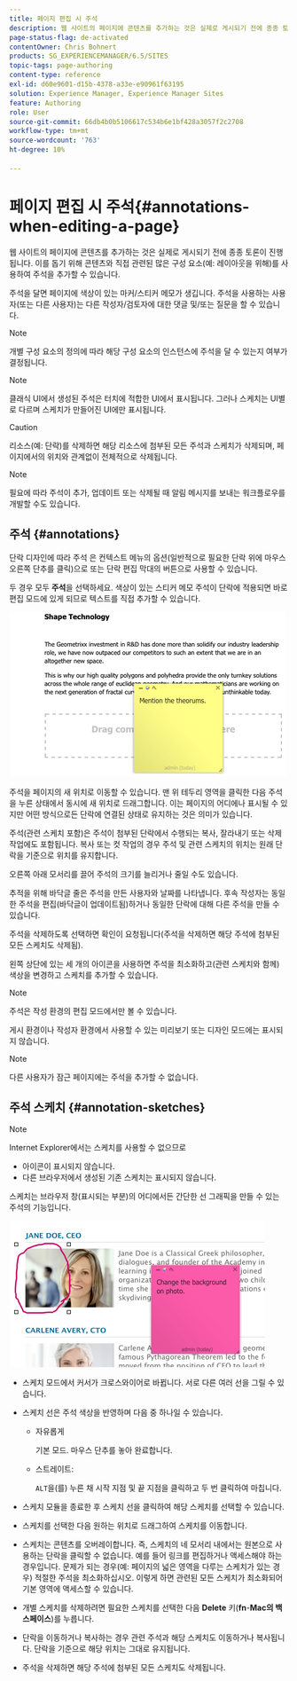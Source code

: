 ```yaml
---
title: 페이지 편집 시 주석
description: 웹 사이트의 페이지에 콘텐츠를 추가하는 것은 실제로 게시되기 전에 종종 토론이 진행됩니다. 이를 위해 콘텐츠와 직접 관련된 많은 구성 요소를 사용하여 주석을 추가할 수 있습니다.
page-status-flag: de-activated
contentOwner: Chris Bohnert
products: SG_EXPERIENCEMANAGER/6.5/SITES
topic-tags: page-authoring
content-type: reference
exl-id: d60e9601-d15b-4378-a33e-e90961f63195
solution: Experience Manager, Experience Manager Sites
feature: Authoring
role: User
source-git-commit: 66db4b0b5106617c534b6e1bf428a3057f2c2708
workflow-type: tm+mt
source-wordcount: '763'
ht-degree: 10%

---
```


# 페이지 편집 시 주석{#annotations-when-editing-a-page}

웹 사이트의 페이지에 콘텐츠를 추가하는 것은 실제로 게시되기 전에 종종 토론이 진행됩니다. 이를 돕기 위해 콘텐츠와 직접 관련된 많은 구성 요소(예: 레이아웃을 위해)를 사용하여 주석을 추가할 수 있습니다.

주석을 달면 페이지에 색상이 있는 마커/스티커 메모가 생깁니다. 주석을 사용하는 사용자(또는 다른 사용자)는 다른 작성자/검토자에 대한 댓글 및/또는 질문을 할 수 있습니다.

>[!NOTE]
>
>개별 구성 요소의 정의에 따라 해당 구성 요소의 인스턴스에 주석을 달 수 있는지 여부가 결정됩니다.

>[!NOTE]
>
>클래식 UI에서 생성된 주석은 터치에 적합한 UI에서 표시됩니다. 그러나 스케치는 UI별로 다르며 스케치가 만들어진 UI에만 표시됩니다.

>[!CAUTION]
>
>리소스(예: 단락)를 삭제하면 해당 리소스에 첨부된 모든 주석과 스케치가 삭제되며, 페이지에서의 위치와 관계없이 전체적으로 삭제됩니다.

>[!NOTE]
>
>필요에 따라 주석이 추가, 업데이트 또는 삭제될 때 알림 메시지를 보내는 워크플로우를 개발할 수도 있습니다.

## 주석 {#annotations}

단락 디자인에 따라 주석 은 컨텍스트 메뉴의 옵션(일반적으로 필요한 단락 위에 마우스 오른쪽 단추를 클릭)으로 또는 단락 편집 막대의 버튼으로 사용할 수 있습니다.

두 경우 모두 **주석**&#x200B;을 선택하세요. 색상이 있는 스티커 메모 주석이 단락에 적용되면 바로 편집 모드에 있게 되므로 텍스트를 직접 추가할 수 있습니다.

![chlimage_1-137](assets/chlimage_1-137.png)

주석을 페이지의 새 위치로 이동할 수 있습니다. 맨 위 테두리 영역을 클릭한 다음 주석을 누른 상태에서 동시에 새 위치로 드래그합니다. 이는 페이지의 어디에나 표시될 수 있지만 어떤 방식으로든 단락에 연결된 상태로 유지하는 것은 의미가 있습니다.

주석(관련 스케치 포함)은 주석이 첨부된 단락에서 수행되는 복사, 잘라내기 또는 삭제 작업에도 포함됩니다. 복사 또는 컷 작업의 경우 주석 및 관련 스케치의 위치는 원래 단락을 기준으로 위치를 유지합니다.

오른쪽 아래 모서리를 끌어 주석의 크기를 늘리거나 줄일 수도 있습니다.

추적을 위해 바닥글 줄은 주석을 만든 사용자와 날짜를 나타냅니다. 후속 작성자는 동일한 주석을 편집(바닥글이 업데이트됨)하거나 동일한 단락에 대해 다른 주석을 만들 수 있습니다.

주석을 삭제하도록 선택하면 확인이 요청됩니다(주석을 삭제하면 해당 주석에 첨부된 모든 스케치도 삭제됨).

왼쪽 상단에 있는 세 개의 아이콘을 사용하면 주석을 최소화하고(관련 스케치와 함께) 색상을 변경하고 스케치를 추가할 수 있습니다.

>[!NOTE]
>
>주석은 작성 환경의 편집 모드에서만 볼 수 있습니다.
>
>게시 환경이나 작성자 환경에서 사용할 수 있는 미리보기 또는 디자인 모드에는 표시되지 않습니다.

>[!NOTE]
>
>다른 사용자가 잠근 페이지에는 주석을 추가할 수 없습니다.

## 주석 스케치 {#annotation-sketches}

>[!NOTE]
>
>Internet Explorer에서는 스케치를 사용할 수 없으므로
>
>* 아이콘이 표시되지 않습니다.
>* 다른 브라우저에서 생성된 기존 스케치는 표시되지 않습니다.
>

스케치는 브라우저 창(표시되는 부분)의 어디에서든 간단한 선 그래픽을 만들 수 있는 주석의 기능입니다.

![chlimage_1-138](assets/chlimage_1-138.png)

* 스케치 모드에서 커서가 크로스와이어로 바뀝니다. 서로 다른 여러 선을 그릴 수 있습니다.
* 스케치 선은 주석 색상을 반영하며 다음 중 하나일 수 있습니다.

   * 자유롭게

     기본 모드. 마우스 단추를 놓아 완료합니다.

   * 스트레이트:

     `ALT`을(를) 누른 채 시작 지점 및 끝 지점을 클릭하고 두 번 클릭하여 마칩니다.

* 스케치 모듈을 종료한 후 스케치 선을 클릭하여 해당 스케치를 선택할 수 있습니다.
* 스케치를 선택한 다음 원하는 위치로 드래그하여 스케치를 이동합니다.
* 스케치는 콘텐츠를 오버레이합니다. 즉, 스케치의 네 모서리 내에서는 원본으로 사용하는 단락을 클릭할 수 없습니다. 예를 들어 링크를 편집하거나 액세스해야 하는 경우입니다. 문제가 되는 경우(예: 페이지의 넓은 영역을 다루는 스케치가 있는 경우) 적절한 주석을 최소화하십시오. 이렇게 하면 관련된 모든 스케치가 최소화되어 기본 영역에 액세스할 수 있습니다.
* 개별 스케치를 삭제하려면 필요한 스케치를 선택한 다음 **Delete** 키(**fn**-**Mac의 백스페이스**)를 누릅니다.

* 단락을 이동하거나 복사하는 경우 관련 주석과 해당 스케치도 이동하거나 복사됩니다. 단락을 기준으로 해당 위치는 그대로 유지됩니다.
* 주석을 삭제하면 해당 주석에 첨부된 모든 스케치도 삭제됩니다.
